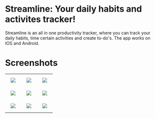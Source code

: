 # Streamline: Your daily habits and activites tracker!

Streamline is an all in one productivity tracker, where you can track your daily habits, time certain activities and create to-do's. The app works on IOS and Android.

# Screenshots
<table>
<tr>
    <td>
      <img src="https://user-images.githubusercontent.com/43125188/215011293-3c640560-af73-4468-9cf2-bf43d9bc9352.png" style="padding: 10px"/>
    </td>
    <td>
      <img src="https://user-images.githubusercontent.com/43125188/215011270-98269c01-c625-4719-81d8-ccf4dae9dd8f.png" style="padding: 10px"/>
    </td>
    <td>
      <img src="https://user-images.githubusercontent.com/43125188/215011259-5820b94d-0698-4b73-8141-66c9cc0a521e.png" style="padding: 10px"/>
    </td>
  </tr>
  <tr>
    <td>
      <img src="https://user-images.githubusercontent.com/43125188/215011245-076fdaba-4ee5-4d61-842b-8690d0cd5edd.png" style="padding: 10px"/>
    </td>
    <td>
      <img src="https://user-images.githubusercontent.com/43125188/215011236-5a899ba9-aa3f-4ac4-8fc1-4c9dc50379be.png" style="padding: 10px"/>
    </td>
    <td>
      <img src="https://user-images.githubusercontent.com/43125188/215011229-6634584a-b56c-4126-b6fd-23c010041288.png" style="padding: 10px"/>
    </td>
  </tr>
  <tr>
    <td>
      <img src="https://user-images.githubusercontent.com/43125188/215011180-9b1df971-1615-4d24-89d8-61ab640033dd.png" style="padding: 10px"/>
    </td>
    <td>
      <img src="https://user-images.githubusercontent.com/43125188/215011174-0994e038-f2d9-49bf-841c-56f89213f235.png" style="padding: 10px"/>
    </td>
    <td>
      <img src="https://user-images.githubusercontent.com/43125188/215011108-4fa3324e-43a5-4ffd-b08e-066a3d0975f5.png" style="padding: 10px"/>
    </td>
  </tr>

</table>
